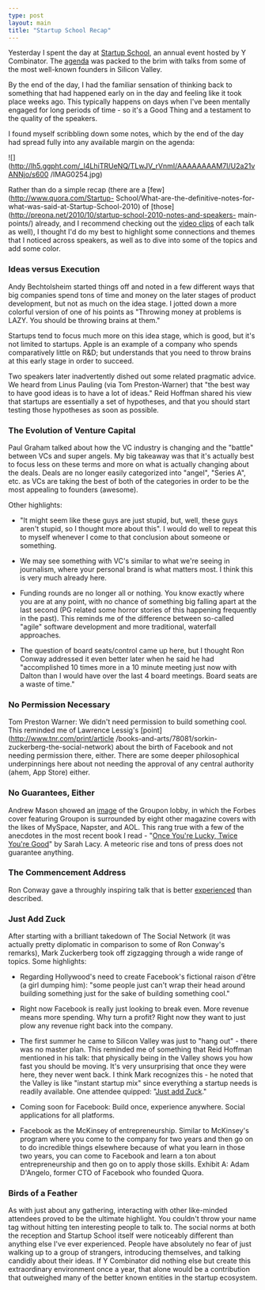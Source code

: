 ```yaml
---
type: post
layout: main
title: "Startup School Recap"
---
```

Yesterday I spent the day at [Startup School](http://startupschool.org), an
annual event hosted by Y Combinator. The
[agenda](http://startupschool.org/schedule.html) was packed to the brim with
talks from some of the most well-known founders in Silicon Valley.

By the end of the day, I had the familiar sensation of thinking back to
something that had happened early on in the day and feeling like it took place
weeks ago. This typically happens on days when I've been mentally engaged for
long periods of time - so it's a Good Thing and a testament to the quality of
the speakers.

I found myself scribbling down some notes, which by the end of the day had
spread fully into any available margin on the agenda:

![](http://lh5.ggpht.com/_I4LhiTRUeNQ/TLwJV_rVnmI/AAAAAAAAM7I/U2a21vANNjo/s600
/IMAG0254.jpg)

Rather than do a simple recap (there are a [few](http://www.quora.com/Startup-
School/What-are-the-definitive-notes-for-what-was-said-at-Startup-School-2010)
of [those](http://preona.net/2010/10/startup-school-2010-notes-and-speakers-
main-points/) already, and I recommend checking out the [video
clips](http://www.justin.tv/startupschool) of each talk as well), I thought
I'd do my best to highlight some connections and themes that I noticed across
speakers, as well as to dive into some of the topics and add some color.

### Ideas versus Execution

Andy Bechtolsheim started things off and noted in a few different ways that
big companies spend tons of time and money on the later stages of product
development, but not as much on the idea stage. I jotted down a more colorful
version of one of his points as "Throwing money at problems is LAZY. You
should be throwing brains at them."

Startups tend to focus much more on this idea stage, which is good, but it's
not limited to startups. Apple is an example of a company who spends
comparatively little on R&D; but understands that you need to throw brains at
this early stage in order to succeed.

Two speakers later inadvertently dished out some related pragmatic advice. We
heard from Linus Pauling (via Tom Preston-Warner) that "the best way to have
good ideas is to have a lot of ideas." Reid Hoffman shared his view that
startups are essentially a set of hypotheses, and that you should start
testing those hypotheses as soon as possible.

### The Evolution of Venture Capital

Paul Graham talked about how the VC industry is changing and the "battle"
between VCs and super angels. My big takeaway was that it's actually best to
focus less on these terms and more on what is actually changing about the
deals. Deals are no longer easily categorized into "angel", "Series A", etc.
as VCs are taking the best of both of the categories in order to be the most
appealing to founders (awesome).

Other highlights:

- "It might seem like these guys are just stupid, but, well, these guys aren't stupid, so I thought more about this". I would do well to repeat this to myself whenever I come to that conclusion about someone or something. 

- We may see something with VC's similar to what we're seeing in journalism, where your personal brand is what matters most. I think this is very much already here. 

- Funding rounds are no longer all or nothing. You know exactly where you are at any point, with no chance of something big falling apart at the last second (PG related some horror stories of this happening frequently in the past). This reminds me of the difference between so-called "agile" software development and more traditional, waterfall approaches. 

- The question of board seats/control came up here, but I thought Ron Conway addressed it even better later when he said he had "accomplished 10 times more in a 10 minute meeting just now with Dalton than I would have over the last 4 board meetings. Board seats are a waste of time." 

### No Permission Necessary

Tom Preston Warner: We didn't need permission to build something cool. This
reminded me of Lawrence Lessig's [point](http://www.tnr.com/print/article
/books-and-arts/78081/sorkin-zuckerberg-the-social-network) about the birth of
Facebook and not needing permission there, either. There are some deeper
philosophical underpinnings here about not needing the approval of any central
authority (ahem, App Store) either.

### No Guarantees, Either

Andrew Mason showed an [image](http://yfrog.com/41f5cp) of the Groupon lobby,
in which the Forbes cover featuring Groupon is surrounded by eight other
magazine covers with the likes of MySpace, Napster, and AOL. This rang true
with a few of the anecdotes in the most recent book I read - "[Once You're
Lucky, Twice You're Good](http://sarahlacy.typepad.com/sarahlacy/book.html)"
by Sarah Lacy. A meteoric rise and tons of press does not guarantee anything.

### The Commencement Address

Ron Conway gave a throughly inspiring talk that is better
[experienced](http://www.justin.tv/c3oorg/b/272031486) than described.

### Just Add Zuck

After starting with a brilliant takedown of The Social Network (it was
actually pretty diplomatic in comparison to some of Ron Conway's remarks),
Mark Zuckerberg took off zigzagging through a wide range of topics. Some
highlights:

- Regarding Hollywood's need to create Facebook's fictional raison d'être (a girl dumping him): "some people just can't wrap their head around building something just for the sake of building something cool." 

- Right now Facebook is really just looking to break even. More revenue means more spending. Why turn a profit? Right now they want to just plow any revenue right back into the company. 

- The first summer he came to Silicon Valley was just to "hang out" - there was no master plan. This reminded me of something that Reid Hoffman mentioned in his talk: that physically being in the Valley shows you how fast you should be moving. It's very unsurprising that once they were here, they never went back. I think Mark recognizes this - he noted that the Valley is like "instant startup mix" since everything a startup needs is readily available. One attendee quipped: "[Just add Zuck](http://twitter.com/#!/carterkev/status/27585384055)." 

- Coming soon for Facebook: Build once, experience anywhere. Social applications for all platforms. 

- Facebook as the McKinsey of entrepreneurship. Similar to McKinsey's program where you come to the company for two years and then go on to do incredible things elsewhere because of what you learn in those two years, you can come to Facebook and learn a ton about entrepreneurship and then go on to apply those skills. Exhibit A: Adam D'Angelo, former CTO of Facebook who founded Quora. 

### Birds of a Feather

As with just about any gathering, interacting with other like-minded attendees
proved to be the ultimate highlight. You couldn't throw your name tag without
hitting ten interesting people to talk to. The social norms at both the
reception and Startup School itself were noticeably different than anything
else I've ever experienced. People have absolutely no fear of just walking up
to a group of strangers, introducing themselves, and talking candidly about
their ideas. If Y Combinator did nothing else but create this extraordinary
environment once a year, that alone would be a contribution that outweighed
many of the better known entities in the startup ecosystem.

